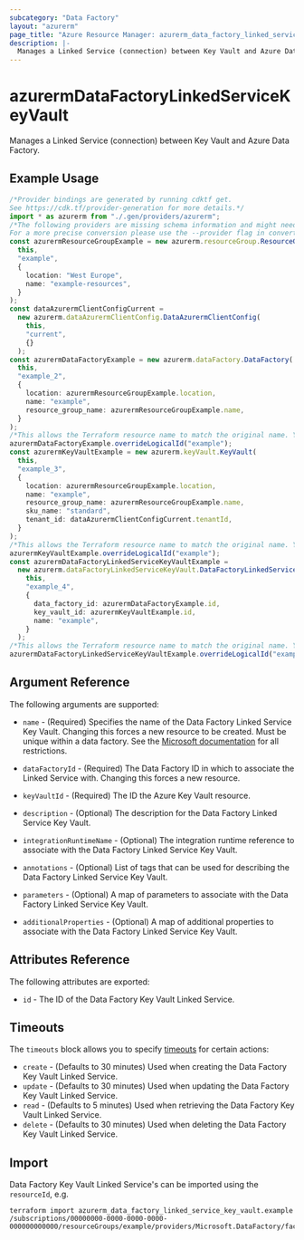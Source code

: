 ```yaml
---
subcategory: "Data Factory"
layout: "azurerm"
page_title: "Azure Resource Manager: azurerm_data_factory_linked_service_key_vault"
description: |-
  Manages a Linked Service (connection) between Key Vault and Azure Data Factory.
---
```


# azurermDataFactoryLinkedServiceKeyVault

Manages a Linked Service (connection) between Key Vault and Azure Data Factory.

## Example Usage

```typescript
/*Provider bindings are generated by running cdktf get.
See https://cdk.tf/provider-generation for more details.*/
import * as azurerm from "./.gen/providers/azurerm";
/*The following providers are missing schema information and might need manual adjustments to synthesize correctly: azurerm.
For a more precise conversion please use the --provider flag in convert.*/
const azurermResourceGroupExample = new azurerm.resourceGroup.ResourceGroup(
  this,
  "example",
  {
    location: "West Europe",
    name: "example-resources",
  }
);
const dataAzurermClientConfigCurrent =
  new azurerm.dataAzurermClientConfig.DataAzurermClientConfig(
    this,
    "current",
    {}
  );
const azurermDataFactoryExample = new azurerm.dataFactory.DataFactory(
  this,
  "example_2",
  {
    location: azurermResourceGroupExample.location,
    name: "example",
    resource_group_name: azurermResourceGroupExample.name,
  }
);
/*This allows the Terraform resource name to match the original name. You can remove the call if you don't need them to match.*/
azurermDataFactoryExample.overrideLogicalId("example");
const azurermKeyVaultExample = new azurerm.keyVault.KeyVault(
  this,
  "example_3",
  {
    location: azurermResourceGroupExample.location,
    name: "example",
    resource_group_name: azurermResourceGroupExample.name,
    sku_name: "standard",
    tenant_id: dataAzurermClientConfigCurrent.tenantId,
  }
);
/*This allows the Terraform resource name to match the original name. You can remove the call if you don't need them to match.*/
azurermKeyVaultExample.overrideLogicalId("example");
const azurermDataFactoryLinkedServiceKeyVaultExample =
  new azurerm.dataFactoryLinkedServiceKeyVault.DataFactoryLinkedServiceKeyVault(
    this,
    "example_4",
    {
      data_factory_id: azurermDataFactoryExample.id,
      key_vault_id: azurermKeyVaultExample.id,
      name: "example",
    }
  );
/*This allows the Terraform resource name to match the original name. You can remove the call if you don't need them to match.*/
azurermDataFactoryLinkedServiceKeyVaultExample.overrideLogicalId("example");

```

## Argument Reference

The following arguments are supported:

*   `name` - (Required) Specifies the name of the Data Factory Linked Service Key Vault. Changing this forces a new resource to be created. Must be unique within a data factory. See the [Microsoft documentation](https://docs.microsoft.com/azure/data-factory/naming-rules) for all restrictions.

*   `dataFactoryId` - (Required) The Data Factory ID in which to associate the Linked Service with. Changing this forces a new resource.

*   `keyVaultId` - (Required) The ID the Azure Key Vault resource.

*   `description` - (Optional) The description for the Data Factory Linked Service Key Vault.

*   `integrationRuntimeName` - (Optional) The integration runtime reference to associate with the Data Factory Linked Service Key Vault.

*   `annotations` - (Optional) List of tags that can be used for describing the Data Factory Linked Service Key Vault.

*   `parameters` - (Optional) A map of parameters to associate with the Data Factory Linked Service Key Vault.

*   `additionalProperties` - (Optional) A map of additional properties to associate with the Data Factory Linked Service Key Vault.

## Attributes Reference

The following attributes are exported:

* `id` - The ID of the Data Factory Key Vault Linked Service.

## Timeouts

The `timeouts` block allows you to specify [timeouts](https://www.terraform.io/language/resources/syntax#operation-timeouts) for certain actions:

* `create` - (Defaults to 30 minutes) Used when creating the Data Factory Key Vault Linked Service.
* `update` - (Defaults to 30 minutes) Used when updating the Data Factory Key Vault Linked Service.
* `read` - (Defaults to 5 minutes) Used when retrieving the Data Factory Key Vault Linked Service.
* `delete` - (Defaults to 30 minutes) Used when deleting the Data Factory Key Vault Linked Service.

## Import

Data Factory Key Vault Linked Service's can be imported using the `resourceId`, e.g.

```console
terraform import azurerm_data_factory_linked_service_key_vault.example /subscriptions/00000000-0000-0000-0000-000000000000/resourceGroups/example/providers/Microsoft.DataFactory/factories/example/linkedservices/example
```
